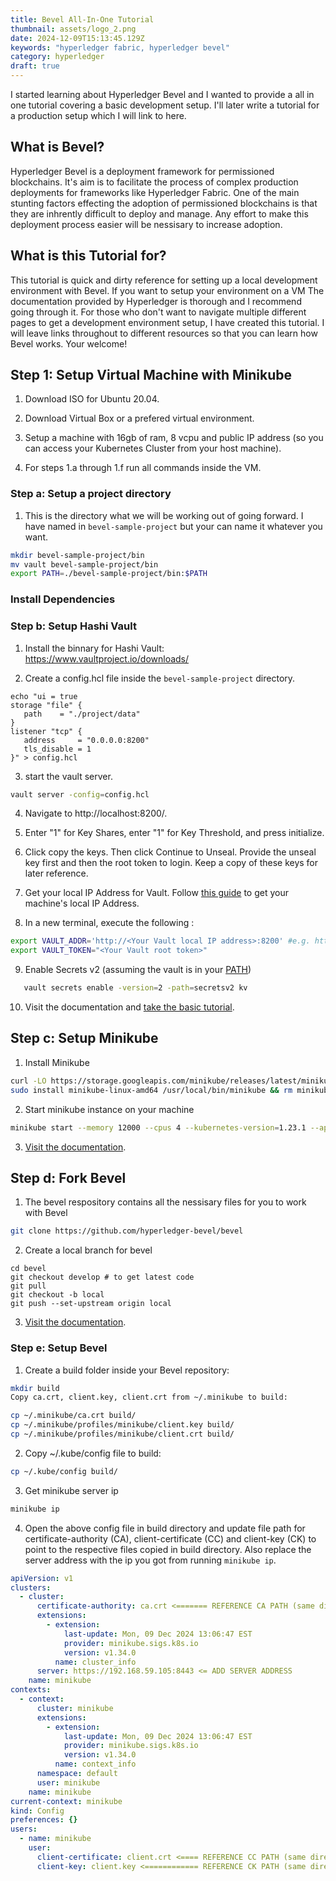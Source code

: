 ```yaml
---
title: Bevel All-In-One Tutorial
thumbnail: assets/logo_2.png
date: 2024-12-09T15:13:45.129Z
keywords: "hyperledger fabric, hyperledger bevel"
category: hyperledger
draft: true
---
```


I started learning about Hyperledger Bevel and I wanted to provide a all in one tutorial covering a basic development setup. I'll later write a tutorial for a production setup which I will link to here.

## What is Bevel?

Hyperledger Bevel is a deployment framework for permissioned blockchains. It's aim is to facilitate the process of complex production deployments for frameworks like Hyperledger Fabric. One of the main stunting factors effecting the adoption of permissioned blockchains is that they are inhrently difficult to deploy and manage. Any effort to make this deployment process easier will be nessisary to increase adoption.

## What is this Tutorial for?

This tutorial is quick and dirty reference for setting up a local development environment with Bevel. If you want to setup your environment on a VM The documentation provided by Hyperledger is thorough and I recommend going through it. For those who don't want to navigate multiple different pages to get a development environment setup, I have created this tutorial. I will leave links throughout to different resources so that you can learn how Bevel works. Your welcome!

## Step 1: Setup Virtual Machine with Minikube

1. Download ISO for Ubuntu 20.04.

2. Download Virtual Box or a prefered virtual environment.

3. Setup a machine with 16gb of ram, 8 vcpu and public IP address (so you can access your Kubernetes Cluster from your host machine).

4. For steps 1.a through 1.f run all commands inside the VM.

### Step a: Setup a project directory

1. This is the directory what we will be working out of going forward. I have named in `bevel-sample-project` but your can name it whatever you want.

```bash
mkdir bevel-sample-project/bin
mv vault bevel-sample-project/bin
export PATH=./bevel-sample-project/bin:$PATH
```

### Install Dependencies

### Step b: Setup Hashi Vault

1. Install the binnary for Hashi Vault: https://www.vaultproject.io/downloads/

2. Create a config.hcl file inside the `bevel-sample-project` directory.

```
echo "ui = true
storage "file" {
   path    = "./project/data"
}
listener "tcp" {
   address     = "0.0.0.0:8200"
   tls_disable = 1
}" > config.hcl
```

3. start the vault server.

```bash
vault server -config=config.hcl
```

4. Navigate to http://localhost:8200/.

5. Enter "1" for Key Shares, enter "1" for Key Threshold, and press initialize.

6. Click copy the keys. Then click Continue to Unseal. Provide the unseal key first and then the root token to login. Keep a copy of these keys for later reference.

7. Get your local IP Address for Vault. Follow [this guide](https://www.avast.com/c-how-to-find-ip-address) to get your machine's local IP Address.

8. In a new terminal, execute the following :

```bash
export VAULT_ADDR='http://<Your Vault local IP address>:8200' #e.g. http://192.168.0.1:8200
export VAULT_TOKEN="<Your Vault root token>"
```

9. Enable Secrets v2 (assuming the vault is in your [PATH](https://opensource.com/article/17/6/set-path-linux))

```bash
   vault secrets enable -version=2 -path=secretsv2 kv
```

10. Visit the documentation and [take the basic tutorial](https://developer.hashicorp.com/vault/tutorials/get-started).

## Step c: Setup Minikube

1. Install Minikube

```bash
curl -LO https://storage.googleapis.com/minikube/releases/latest/minikube-linux-amd64
sudo install minikube-linux-amd64 /usr/local/bin/minikube && rm minikube-linux-amd64
```

2. Start minikube instance on your machine

```bash
minikube start --memory 12000 --cpus 4 --kubernetes-version=1.23.1 --apiserver-ips=<specify public ip of VM>
```

3. [Visit the documentation](https://minikube.sigs.k8s.io/docs/start/?arch=%2Flinux%2Fx86-64%2Fstable%2Fbinary+download).

## Step d: Fork Bevel

1. The bevel respository contains all the nessisary files for you to work with Bevel

```bash
git clone https://github.com/hyperledger-bevel/bevel
```

2. Create a local branch for bevel

```
cd bevel
git checkout develop # to get latest code
git pull
git checkout -b local
git push --set-upstream origin local
```

3. [Visit the documentation](https://hyperledger-bevel.readthedocs.io/en/latest/).

### Step e: Setup Bevel

1. Create a build folder inside your Bevel repository:

```bash
mkdir build
Copy ca.crt, client.key, client.crt from ~/.minikube to build:
```

```bash
cp ~/.minikube/ca.crt build/
cp ~/.minikube/profiles/minikube/client.key build/
cp ~/.minikube/profiles/minikube/client.crt build/
```

2. Copy ~/.kube/config file to build:

```bash
cp ~/.kube/config build/
```

3. Get minikube server ip

```bash
minikube ip
```

4. Open the above config file in build directory and update file path for certificate-authority (CA), client-certificate (CC) and client-key (CK) to point to the respective files copied in build directory. Also replace the server address with the ip you got from running `minikube ip`.

```yaml
apiVersion: v1
clusters:
  - cluster:
      certificate-authority: ca.crt <======= REFERENCE CA PATH (same directory)
      extensions:
        - extension:
            last-update: Mon, 09 Dec 2024 13:06:47 EST
            provider: minikube.sigs.k8s.io
            version: v1.34.0
          name: cluster_info
      server: https://192.168.59.105:8443 <= ADD SERVER ADDRESS
    name: minikube
contexts:
  - context:
      cluster: minikube
      extensions:
        - extension:
            last-update: Mon, 09 Dec 2024 13:06:47 EST
            provider: minikube.sigs.k8s.io
            version: v1.34.0
          name: context_info
      namespace: default
      user: minikube
    name: minikube
current-context: minikube
kind: Config
preferences: {}
users:
  - name: minikube
    user:
      client-certificate: client.crt <==== REFERENCE CC PATH (same directory)
      client-key: client.key <============ REFERENCE CK PATH (same directory)
```
